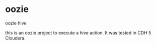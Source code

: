# oozie
oozie hive

this is an oozie project to execute a hive action. It was tested in CDH 5 Cloudera.  
